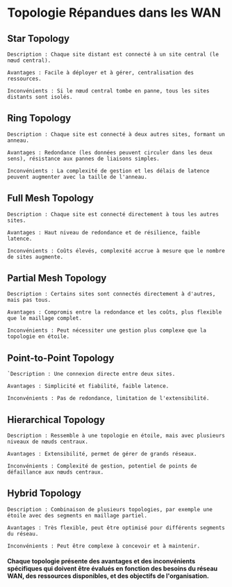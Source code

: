 # **Topologie Répandues dans les WAN**

## Star Topology

````
Description : Chaque site distant est connecté à un site central (le nœud central).

Avantages : Facile à déployer et à gérer, centralisation des ressources.

Inconvénients : Si le nœud central tombe en panne, tous les sites distants sont isolés.
````

## Ring Topology

````
Description : Chaque site est connecté à deux autres sites, formant un anneau.

Avantages : Redondance (les données peuvent circuler dans les deux sens), résistance aux pannes de liaisons simples.

Inconvénients : La complexité de gestion et les délais de latence peuvent augmenter avec la taille de l'anneau.
````

## Full Mesh Topology

````
Description : Chaque site est connecté directement à tous les autres sites.

Avantages : Haut niveau de redondance et de résilience, faible latence.

Inconvénients : Coûts élevés, complexité accrue à mesure que le nombre de sites augmente.
````

## Partial Mesh Topology

````
Description : Certains sites sont connectés directement à d'autres, mais pas tous.

Avantages : Compromis entre la redondance et les coûts, plus flexible que le maillage complet.

Inconvénients : Peut nécessiter une gestion plus complexe que la topologie en étoile.
````

## Point-to-Point Topology

```
`Description : Une connexion directe entre deux sites.

Avantages : Simplicité et fiabilité, faible latence.

Inconvénients : Pas de redondance, limitation de l'extensibilité.
````

## Hierarchical Topology

````
Description : Ressemble à une topologie en étoile, mais avec plusieurs niveaux de nœuds centraux.

Avantages : Extensibilité, permet de gérer de grands réseaux.

Inconvénients : Complexité de gestion, potentiel de points de défaillance aux nœuds centraux.
````

## Hybrid Topology 

````
Description : Combinaison de plusieurs topologies, par exemple une étoile avec des segments en maillage partiel.

Avantages : Très flexible, peut être optimisé pour différents segments du réseau.

Inconvénients : Peut être complexe à concevoir et à maintenir.
````

#### Chaque topologie présente des avantages et des inconvénients spécifiques qui doivent être évalués en fonction des besoins du réseau WAN, des ressources disponibles, et des objectifs de l'organisation.